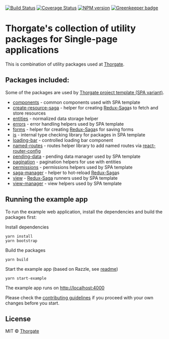 [![Build Status][travis-image]][travis-url]
[![Coverage Status][coveralls-image]][coveralls-url]
[![NPM version][npm-image]][npm-url]
[![Greenkeeper badge][greenkeeper-image]][greenkeeper-url]


# Thorgate's collection of utility packages for Single-page applications


This is combination of utility packages used at [Thorgate](https://thorgate.eu).

## Packages included:

Some of the packages are used by [Thorgate project template (SPA variant)](https://gitlab.com/thorgate-public/django-project-template/tree/spa).

* [components](packages/components/README.md) - common components used with SPA template
* [create-resource-saga](packages/create-resource-saga/README.md) -  helper for creating [Redux-Saga](https://github.com/redux-saga/redux-saga)s to fetch and store resources
* [entities](packages/entities/README.md) - normalized data storage helper
* [errors](packages/errors/README.md) - error handling helpers used by SPA template
* [forms](packages/forms/README.md) - helper for creating [Redux-Saga](https://github.com/redux-saga/redux-saga)s for saving forms
* [is](packages/is/README.md) - internal type checking library for packages in SPA template
* [loading-bar](packages/loading-bar/README.md) - controlled loading bar component
* [named-routes](packages/named-routes/README.md) - routes helper library to add named routes via [react-router-config](https://github.com/ReactTraining/react-router/tree/master/packages/react-router-config)
* [pending-data](packages/pending-data/README.md) - pending data manager used by SPA template
* [pagination](packages/pagination/README.md) - pagination helpers for use with entities
* [permissions](packages/permissions/README.md) - permissions helpers used by SPA template
* [saga-manager](packages/saga-manager/README.md) - helper to hot-reload [Redux-Saga](https://github.com/redux-saga/redux-saga)s
* [view](packages/view/README.md) - [Redux-Saga](https://github.com/redux-saga/redux-saga) runners used by SPA template
* [view-manager](packages/view-manager/README.md) - view helpers used by SPA template 


## Running the example app

To run the example web application, install the dependencies and build the packages first:

Install dependencies
```
yarn install
yarn bootstrap
```

Build the packages
```
yarn build
```

Start the example app (based on Razzle, see [readme](examples/example-app/README.md))
```
yarn start-example
```

The example app runs on [http://localhost:4000](http://localhost:4000)

Please check the [contributing guidelines](CONTRIBUTING.md) if you proceed with your own changes before you start.

## License

MIT © [Thorgate](http://github.com/thorgate)


[npm-url]: https://npmjs.org/package/tg-spa-utils
[npm-image]: https://img.shields.io/npm/v/tg-spa-utils.svg?style=flat-square

[coveralls-url]: https://coveralls.io/github/thorgate/tg-spa-utils?branch=master
[coveralls-image]: https://coveralls.io/repos/github/thorgate/tg-spa-utils/badge.svg?branch=master

[travis-url]: https://travis-ci.com/thorgate/tg-spa-utils
[travis-image]: https://travis-ci.com/thorgate/tg-spa-utils.svg?branch=master

[greenkeeper-url]: https://greenkeeper.io
[greenkeeper-image]: https://badges.greenkeeper.io/thorgate/tg-spa-utils.svg
